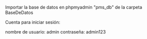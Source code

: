Importar la base de datos en phpmyadmin
"pms_db" de la carpeta BaseDeDatos

Cuenta para iniciar sesión:

nombre de usuario: admin
contraseña: admin123